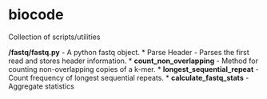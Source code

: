 # biocode
Collection of scripts/utilities

__/fastq/fastq.py__ - A python fastq object. 
	* Parse Header - Parses the first read and stores header information.
	* __count_non_overlapping__ - Method for counting non-overlapping copies of a k-mer.
	* __longest_sequential_repeat__ - Count frequency of longest sequential repeats.
	* __calculate_fastq_stats__ - Aggregate statistics